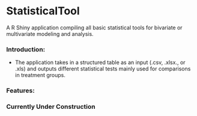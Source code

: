 # StatisticalTool

A R Shiny application compiling all basic statistical tools for bivariate or multivariate modeling and analysis.

### Introduction:
* The application takes in a structured table as an input (.csv, .xlsx., or .xls) and outputs different statistical tests mainly used for comparisons in treatment groups. 

### Features:


### Currently Under Construction


